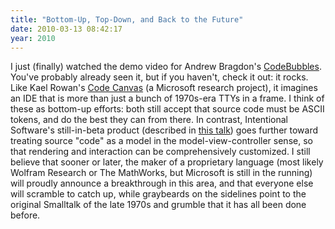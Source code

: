 ```yaml
---
title: "Bottom-Up, Top-Down, and Back to the Future"
date: 2010-03-13 08:42:17
year: 2010
---
```

I just (finally) watched the demo video for Andrew Bragdon's <a href="http://www.cs.brown.edu/people/acb/codebubbles_site.htm">CodeBubbles</a>. You've probably already seen it, but if you haven't, check it out: it rocks. Like Kael Rowan's <a href="http://blogs.msdn.com/kaelr/archive/2009/03/26/code-canvas.aspx">Code Canvas</a> (a Microsoft research project), it imagines an IDE that is more than just a bunch of 1970s-era TTYs in a frame. I think of these as bottom-up efforts: both still accept that source code must be ASCII tokens, and do the best they can from there. In contrast, Intentional Software's still-in-beta product (described in <a href="http://msdn.microsoft.com/en-us/data/dd727740.aspx">this talk</a>) goes further toward treating source "code" as a model in the model-view-controller sense, so that rendering and interaction can be comprehensively customized.  I still believe that sooner or later, the maker of a proprietary language (most likely Wolfram Research or The MathWorks, but Microsoft is still in the running) will proudly announce a breakthrough in this area, and that everyone else will scramble to catch up, while graybeards on the sidelines point to the original Smalltalk of the late 1970s and grumble that it has all been done before.

